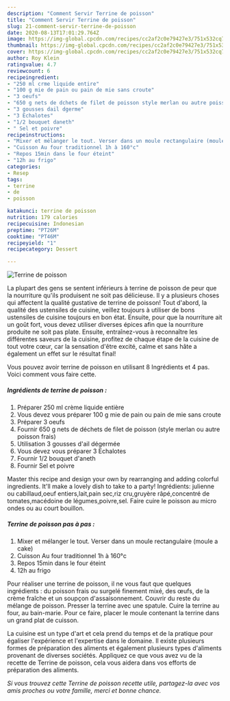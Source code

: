 ```yaml
---
description: "Comment Servir Terrine de poisson"
title: "Comment Servir Terrine de poisson"
slug: 21-comment-servir-terrine-de-poisson
date: 2020-08-13T17:01:29.764Z
image: https://img-global.cpcdn.com/recipes/cc2af2c0e79427e3/751x532cq70/terrine-de-poisson-photo-principale-de-la-recette.jpg
thumbnail: https://img-global.cpcdn.com/recipes/cc2af2c0e79427e3/751x532cq70/terrine-de-poisson-photo-principale-de-la-recette.jpg
cover: https://img-global.cpcdn.com/recipes/cc2af2c0e79427e3/751x532cq70/terrine-de-poisson-photo-principale-de-la-recette.jpg
author: Roy Klein
ratingvalue: 4.7
reviewcount: 6
recipeingredient:
- "250 ml crme liquide entire"
- "100 g mie de pain ou pain de mie sans croute"
- "3 oeufs"
- "650 g nets de dchets de filet de poisson style merlan ou autre poisson frais"
- "3 gousses dail dgerme"
- "3 Echalotes"
- "1/2 bouquet daneth"
- " Sel et poivre"
recipeinstructions:
- "Mixer et mélanger le tout. Verser dans un moule rectangulaire (moule a cake)"
- "Cuisson Au four traditionnel 1h à 160°c"
- "Repos 15min dans le four éteint"
- "12h au frigo"
categories:
- Resep
tags:
- terrine
- de
- poisson

katakunci: terrine de poisson 
nutrition: 179 calories
recipecuisine: Indonesian
preptime: "PT26M"
cooktime: "PT46M"
recipeyield: "1"
recipecategory: Dessert

---
```



![Terrine de poisson](https://img-global.cpcdn.com/recipes/cc2af2c0e79427e3/751x532cq70/terrine-de-poisson-photo-principale-de-la-recette.jpg)

La plupart des gens se sentent inférieurs à terrine de poisson de peur que la nourriture qu'ils produisent ne soit pas délicieuse. Il y a plusieurs choses qui affectent la qualité gustative de terrine de poisson! Tout d'abord, la qualité des ustensiles de cuisine, veillez toujours à utiliser de bons ustensiles de cuisine toujours en bon état. Ensuite, pour que la nourriture ait un goût fort, vous devez utiliser diverses épices afin que la nourriture produite ne soit pas plate. Ensuite, entraînez-vous à reconnaître les différentes saveurs de la cuisine, profitez de chaque étape de la cuisine de tout votre cœur, car la sensation d'être excité, calme et sans hâte a également un effet sur le résultat final!

<!--inarticleads1-->

Vous pouvez avoir terrine de poisson en utilisant 8 Ingrédients et 4 pas. Voici comment vous faire cette.

##### Ingrédients de terrine de poisson :

1. Préparer 250 ml crème liquide entière
1. Vous devez vous préparer 100 g mie de pain ou pain de mie sans croute
1. Préparer 3 oeufs
1. Fournir 650 g nets de déchets de filet de poisson (style merlan ou autre poisson frais)
1. Utilisation 3 gousses d&#39;ail dégermée
1. Vous devez vous préparer 3 Echalotes
1. Fournir 1/2 bouquet d&#39;aneth
1. Fournir  Sel et poivre


Master this recipe and design your own by rearranging and adding colorful ingredients. It&#39;ll make a lovely dish to take to a party! Ingrédients: julienne ou cabillaud,oeuf entiers,lait,pain sec,riz cru,gruyère râpé,concentré de tomates,macédoine de légumes,poivre,sel. Faire cuire le poisson au micro ondes ou au court bouillon. 

<!--inarticleads2-->

##### Terrine de poisson pas à pas :

1. Mixer et mélanger le tout. Verser dans un moule rectangulaire (moule a cake)
1. Cuisson Au four traditionnel 1h à 160°c
1. Repos 15min dans le four éteint
1. 12h au frigo


Pour réaliser une terrine de poisson, il ne vous faut que quelques ingrédients : du poisson frais ou surgelé finement mixé, des œufs, de la crème fraîche et un soupçon d&#39;assaisonnement. Couvrir du reste du mélange de poisson. Presser la terrine avec une spatule. Cuire la terrine au four, au bain-marie. Pour ce faire, placer le moule contenant la terrine dans un grand plat de cuisson. 

<!--inarticleads1-->

<p>
La cuisine est un type d'art et cela prend du temps et de la pratique pour égaliser l'expérience et l'expertise dans le domaine. Il existe plusieurs formes de préparation des aliments et également plusieurs types d'aliments provenant de diverses sociétés. Appliquez ce que vous avez vu de la recette de Terrine de poisson, cela vous aidera dans vos efforts de préparation des aliments.
</p>

<p>
<i>Si vous trouvez cette Terrine de poisson recette utile, partagez-la avec vos amis proches ou votre famille, merci et bonne chance.</i>
</p>
